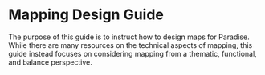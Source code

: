 # Mapping Design Guide

The purpose of this guide is to instruct how to design maps for Paradise. While there are many resources on the technical aspects of mapping, this guide instead focuses on considering mapping from a thematic, functional, and balance perspective.
